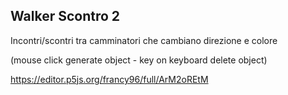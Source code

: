 ## Walker Scontro 2

Incontri/scontri tra camminatori che cambiano direzione e colore 

(mouse click generate object - key on keyboard delete object)

https://editor.p5js.org/francy96/full/ArM2oREtM
